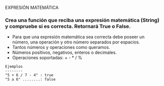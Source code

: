 EXPRESIÓN MATEMÁTICA

### Crea una función que reciba una expresión matemática (String) y compruebe si es correcta. Retornará True o False.

- Para que una expresión matemática sea correcta debe poseer un número, una operación y otro número separados por espacios.
- Tantos números y operaciones como queramos.
- Números positivos, negativos, enteros o decimales.
- Operaciones soportadas: + - * / %

```
Ejemplos
--------
"5 + 6 / 7 - 4" : true
"5 a 6" ........: false